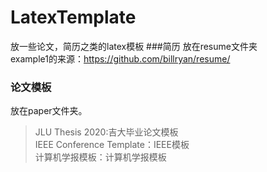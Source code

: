 # LatexTemplate
放一些论文，简历之类的latex模板
###简历
放在resume文件夹  
example1的来源：https://github.com/billryan/resume/    
### 论文模板  
放在paper文件夹。  
>JLU Thesis 2020:吉大毕业论文模板    
> IEEE Conference Template：IEEE模板  
> 计算机学报模板：计算机学报模板
